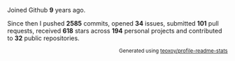 Joined Github **9** years ago.

Since then I pushed **2585** commits, opened **34** issues, submitted **101** pull requests, received **618** stars across **194** personal projects and contributed to **32** public repositories.

<p align="right"><sub>Generated using <a href="https://github.com/marketplace/actions/profile-readme-stats">teoxoy/profile-readme-stats</a></sub></p>

